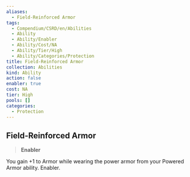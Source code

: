 ```yaml
---
aliases:
  - Field-Reinforced Armor
tags:
  - Compendium/CSRD/en/Abilities
  - Ability
  - Ability/Enabler
  - Ability/Cost/NA
  - Ability/Tier/High
  - Ability/Categories/Protection
title: Field-Reinforced Armor
collection: Abilities
kind: Ability
action: false
enabler: true
cost: NA
tier: High
pools: []
categories:
  - Protection
---
```

## Field-Reinforced Armor  
>**Enabler**
  
You gain +1 to Armor while wearing the power armor from your Powered Armor ability. Enabler.